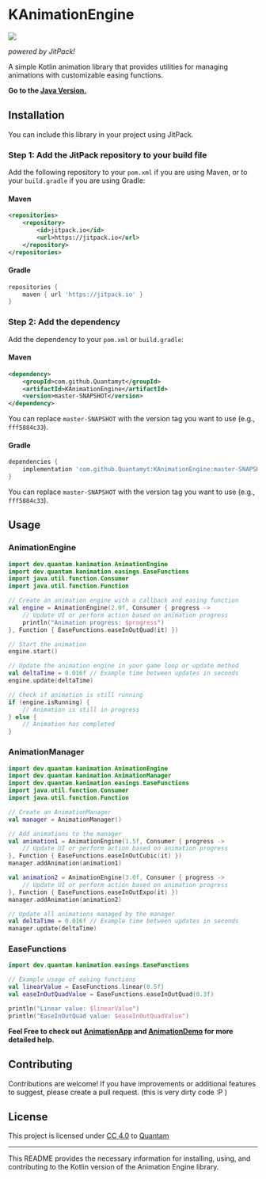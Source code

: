 # KAnimationEngine

[![](https://jitpack.io/v/Quantamyt/KAnimationEngine.svg)](https://jitpack.io/#Quantamyt/KAnimationEngine)

*powered by JitPack!*

A simple Kotlin animation library that provides utilities for managing animations with customizable easing functions.

**Go to the [Java Version.](https://github.com/Quantamyt/AnimationEngine)**

## Installation

You can include this library in your project using JitPack.

### Step 1: Add the JitPack repository to your build file

Add the following repository to your `pom.xml` if you are using Maven, or to your `build.gradle` if you are using Gradle:

#### Maven

```xml
<repositories>
    <repository>
        <id>jitpack.io</id>
        <url>https://jitpack.io</url>
    </repository>
</repositories>
```

#### Gradle

```groovy
repositories {
    maven { url 'https://jitpack.io' }
}
```

### Step 2: Add the dependency

Add the dependency to your `pom.xml` or `build.gradle`:

#### Maven

```xml
<dependency>
    <groupId>com.github.Quantamyt</groupId>
    <artifactId>KAnimationEngine</artifactId>
    <version>master-SNAPSHOT</version>
</dependency>
```

You can replace `master-SNAPSHOT` with the version tag you want to use (e.g., `fff5884c33`).

#### Gradle

```groovy
dependencies {
    implementation 'com.github.Quantamyt:KAnimationEngine:master-SNAPSHOT'
}
```

You can replace `master-SNAPSHOT` with the version tag you want to use (e.g., `fff5884c33`).

## Usage

### AnimationEngine

```kotlin
import dev.quantam.kanimation.AnimationEngine
import dev.quantam.kanimation.easings.EaseFunctions
import java.util.function.Consumer
import java.util.function.Function

// Create an animation engine with a callback and easing function
val engine = AnimationEngine(2.0f, Consumer { progress ->
    // Update UI or perform action based on animation progress
    println("Animation progress: $progress")
}, Function { EaseFunctions.easeInOutQuad(it) })

// Start the animation
engine.start()

// Update the animation engine in your game loop or update method
val deltaTime = 0.016f // Example time between updates in seconds
engine.update(deltaTime)

// Check if animation is still running
if (engine.isRunning) {
    // Animation is still in progress
} else {
    // Animation has completed
}
```

### AnimationManager

```kotlin
import dev.quantam.kanimation.AnimationEngine
import dev.quantam.kanimation.AnimationManager
import dev.quantam.kanimation.easings.EaseFunctions
import java.util.function.Consumer
import java.util.function.Function

// Create an AnimationManager
val manager = AnimationManager()

// Add animations to the manager
val animation1 = AnimationEngine(1.5f, Consumer { progress ->
    // Update UI or perform action based on animation progress
}, Function { EaseFunctions.easeInOutCubic(it) })
manager.addAnimation(animation1)

val animation2 = AnimationEngine(3.0f, Consumer { progress ->
    // Update UI or perform action based on animation progress
}, Function { EaseFunctions.easeInOutExpo(it) })
manager.addAnimation(animation2)

// Update all animations managed by the manager
val deltaTime = 0.016f // Example time between updates in seconds
manager.update(deltaTime)
```

### EaseFunctions

```kotlin
import dev.quantam.kanimation.easings.EaseFunctions

// Example usage of easing functions
val linearValue = EaseFunctions.linear(0.5f)
val easeInOutQuadValue = EaseFunctions.easeInOutQuad(0.3f)

println("Linear value: $linearValue")
println("EaseInOutQuad value: $easeInOutQuadValue")
```

**Feel Free to check out [AnimationApp](https://github.com/Quantamyt/AnimationEngine/blob/main/src/main/java/dev/quantam/demo/AnimationApp.java) and [AnimationDemo](https://github.com/Quantamyt/AnimationEngine/blob/main/src/main/java/dev/quantam/demo/AnimationDemo.java) for more detailed help.**

## Contributing

Contributions are welcome! If you have improvements or additional features to suggest, please create a pull request. (this is very dirty code :P )

## License

This project is licensed under [CC 4.0](https://creativecommons.org/licenses/by/4.0/?ref=chooser-v1) to [Quantam](https://github.com/Quantamyt/)

---

This README provides the necessary information for installing, using, and contributing to the Kotlin version of the Animation Engine library.